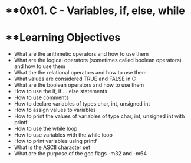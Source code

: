 # **0x01. C - Variables, if, else, while

# **Learning Objectives
+ What are the arithmetic operators and how to use them
+ What are the logical operators (sometimes called boolean operators) and how to use them
+ What the the relational operators and how to use them
+ What values are considered TRUE and FALSE in C
+ What are the boolean operators and how to use them
+ How to use the if, if ... else statements
+ How to use comments
+ How to declare variables of types char, int, unsigned int
+ How to assign values to variables
+ How to print the values of variables of type char, int, unsigned int with printf
+ How to use the while loop
+ How to use variables with the while loop
+ How to print variables using printf
+ What is the ASCII character set
+ What are the purpose of the gcc flags -m32 and -m64



